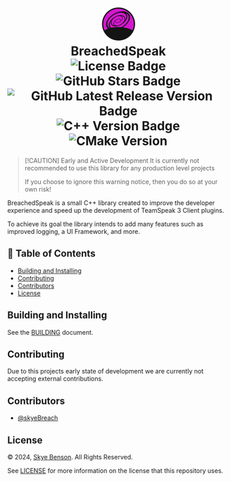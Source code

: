 <!-- markdownlint-disable-file MD041 -->
<div align="center">
    <h1>
        <a href="https://github.com/skyeBreach/BreachedSpeak">
            <img
				src="resources/logo_150x150.png"
				alt="Logo for the BreachedSpeak library"
				width=75
            />
        </a>
        <br>
        BreachedSpeak
		<br>
		<img
			alt="License Badge"
			src="https://flat.badgen.net/github/license/skyeBreach/BreachedSpeak"
		/>
		<img
			alt="GitHub Stars Badge"
			src="https://flat.badgen.net/github/stars/skyeBreach/BreachedSpeak"
		/>
		<img
			alt="GitHub Latest Release Version Badge"
			src="https://flat.badgen.net/github/release/skyeBreach/BreachedSpeak"
		/>
		<img
			alt="C++ Version Badge"
			src="https://flat.badgen.net/static/C++/17"
		/>
		<img
			alt="CMake Version"
			src="https://flat.badgen.net/static/CMake/3.21"
		/>
    </h1>
</div>

> [!CAUTION] Early and Active Development
> It is currently not recommended to use this library for any production level projects
>
> If you choose to ignore this warning notice, then you do so at your own risk!

BreachedSpeak is a small C++ library created to improve the developer experience and speed up the development of
TeamSpeak 3 Client plugins.

To achieve its goal the library intends to add many features such as improved logging, a UI Framework, and more.

## 📝 Table of Contents <!-- omit in toc -->

- [Building and Installing](#building-and-installing)
- [Contributing](#contributing)
- [Contributors](#contributors)
- [License](#license)

## Building and Installing

See the [BUILDING](docs/pages/BUILDING.md) document.

## Contributing

Due to this projects early state of development we are currently not accepting external contributions.

## Contributors

- [@skyeBreach](https://www.github.com/skyeBreach)

## License

© 2024, [Skye Benson](https://github.com/skyeBreach). All Rights Reserved.

See [LICENSE](LICENSE) for more information on the license that this repository uses.
